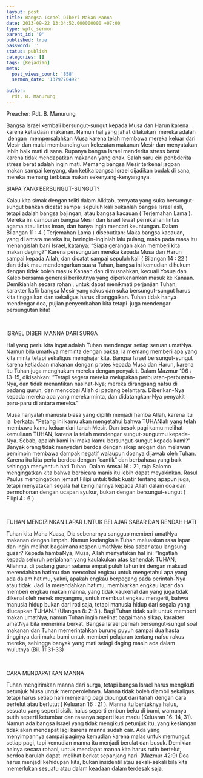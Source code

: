 ```yaml
---
layout: post
title: Bangsa Israel Diberi Makan Manna
date: 2013-09-22 13:34:52.000000000 +07:00
type: wpfc_sermon
parent_id: '0'
published: true
password: ''
status: publish
categories: []
tags: [Kejadian]
meta:
  post_views_count: '858'
  sermon_date: '1379770492'
  
author:
  Pdt. B. Manurung
---
```

<p>Preacher: Pdt. B. Manurung</p>
<p>Bangsa Israel kembali bersungut-sungut kepada Musa dan Harun karena karena ketiadaan makanan. Namun hal yang jahat dilakukan  mereka adalah  dengan  mempersalahkan Musa karena telah membawa mereka keluar dari Mesir dan mulai membandingkan kelezatan makanan Mesir dan menyatakan lebih baik mati di sana. Rupanya bangsa Israel menderita stress berat karena tidak mendapatkan makanan yang enak. Salah saru ciri penbderita stress berat adalah ingin mati. Memang bangsa Mesir terkenal jagoan makan sampai kenyang, dan ketika bangsa Israel dijadikan budak di sana, mereka memang terbiasa makan sekenyang-kenyangnya.</p>
<p>SIAPA YANG BERSUNGUT-SUNGUT?</p>
<p>Kalau kita simak dengan teliti dalam Alkitab, ternyata yang suka bersungut-sungut bahkan dicatat sampai sepuluh kali bukanlah bangsa Israel asli, tetapi adalah bangsa bajingan, atau bangsa kacauan ( Terjemahan Lama ). Mereka ini campuran bangsa Mesir dan Israel lewat pernikahan lintas agama atau lintas iman, dan hanya ingin mencari keuntungan. Dalam Bilangan 11 : 4 ( Terjemahan Lama ) disebutkan: Maka bangsa kacauan, yang di antara mereka itu, beringin-inginlah lalu pulang, maka pada masa itu menangislah bani Israel, katanya: “Siapa gerangan akan memberi kita makan daging?” Karena persungutan mereka kepada Musa dan Harun sampai kepada Allah, dan dicatat sampai sepuluh kali ( Bilangan 14 : 22 ) dan tidak mau mendengarkan suara Tuhan, bangsa ini kemudian dihukum dengan tidak boleh masuk Kanaan dan dimusnahkan, kecuali Yosua dan Kaleb bersama generasi berikutnya yang diperkenankan masuk ke Kanaan. Demikianlah secara rohani, untuk dapat menikmati perjanjian Tuhan, karakter kafir bangsa Mesir yang rakus dan suka bersungut-sungut harus kita tinggalkan dan sekaligus harus ditanggalkan. Tuhan tidak hanya mendengar doa, pujian penyembahan kita tetapi  juga mendengar persungutan kita!</p>
<p>&nbsp;</p>
<p>ISRAEL DIBERI MANNA DARI SURGA</p>
<p>Hal yang perlu kita ingat adalah Tuhan mendengar setiap seruan umatNya. Namun bila umatNya meminta dengan paksa, Ia memang memberi apa yang kita minta tetapi sekaligus menghajar kita. Bangsa Israel bersungut-sungut karena ketiadaan makanan dengan protes kepada Musa dan Harun, karena itu Tuhan juga menghukum mereka dengan penyakit. Dalam Mazmur 106 : 13-15, dikisahkan: ”Tetapi segera mereka melupakan perbuatan-perbuatan-Nya, dan tidak menantikan nasihat-Nya; mereka dirangsang nafsu di padang gurun, dan mencobai Allah di padang belantara. Diberikan-Nya kepada mereka apa yang mereka minta, dan didatangkan-Nya penyakit paru-paru di antara mereka.”</p>
<p>Musa hanyalah manusia biasa yang dipilih menjadi hamba Allah, karena itu ia  berkata: "Petang ini kamu akan mengetahui bahwa TUHANlah yang telah membawa kamu keluar dari tanah Mesir. Dan besok pagi kamu melihat kemuliaan TUHAN, karena Ia telah mendengar sungut-sungutmu kepada-Nya. Sebab, apalah kami ini maka kamu bersungut-sungut kepada kami?" Banyak orang tidak menyadari berdoa dengan sikap arogan dan melawan pemimpin membawa dampak negatif walaupun doanya dijawab oleh Tuhan. Karena itu kita perlu berdoa dengan ”cantik” dan berbahasa yang baik sehingga menyentuh hati Tuhan. Dalam Amsal 16 : 21, raja Salomo mengingatkan kita bahwa berbicara manis itu lebih dapat meyakinkan. Rasul Paulus mengingatkan jemaat Filipi untuk tidak kuatir tentang apapun juga, tetapi menyatakan segala hal keinginannya kepada Allah dalam doa dan permohonan dengan ucapan syukur, bukan dengan bersungut-sungut ( Filipi 4 : 6 ).</p>
<p>&nbsp;</p>
<p>TUHAN MENGIZINKAN LAPAR UNTUK BELAJAR SABAR DAN RENDAH HATI</p>
<p>Tuhan kita Maha Kuasa, Dia sebenarnya sanggup memberi umatNya makanan dengan limpah. Namun kadangkala Tuhan meluaskan rasa lapar dan ingin melihat bagaimana respon umatNya: bisa sabar atau langsung gusar? Kepada hambaNya, Musa, Allah menyatakan hal ini: ”Ingatlah kepada seluruh perjalanan yang kaulakukan atas kehendak TUHAN, Allahmu, di padang gurun selama empat puluh tahun ini dengan maksud merendahkan hatimu dan mencobai engkau untuk mengetahui apa yang ada dalam hatimu, yakni, apakah engkau berpegang pada perintah-Nya atau tidak. Jadi Ia merendahkan hatimu, membiarkan engkau lapar dan memberi engkau makan manna, yang tidak kaukenal dan yang juga tidak dikenal oleh nenek moyangmu, untuk membuat engkau mengerti, bahwa manusia hidup bukan dari roti saja, tetapi manusia hidup dari segala yang diucapkan TUHAN.” (Ulangan 8: 2-3 ). Bagi Tuhan tidak sulit untuk memberi makan umatNya, namun Tuhan ingin melihat bagaimana sikap, karakter umatNya bila menerima berkat. Bangsa Israel pernah bersungut-sungut soal makanan dan Tuhan memerintahkan burung puyuh sampai dua hasta tingginya dari muka bumi untuk memberi pelajaran tentang nafsu rakus mereka, sehingga banyak yang mati selagi daging masih ada dalam mulutnya (Bil. 11:31-33)</p>
<p>&nbsp;</p>
<p>CARA MENDAPATKAN MANNA</p>
<p>Tuhan mengirimkan manna dari surga, tetapi bangsa Israel harus mengikuti petunjuk Musa untuk memperolehnya. Manna tidak boleh diambil sekaligus, tetapi harus setiap hari menjelang pagi dipungut dari tanah dengan cara bertelut atau berlutut ( Keluaran 16 : 21 ). Manna itu bentuknya halus, sesuatu yang seperti sisik, halus seperti embun beku di bumi, warnanya putih seperti ketumbar dan rasanya seperti kue madu (Keluaran 16: 14, 31). Namun ada bangsa Israel yang tidak mengikuti petunjuk itu, yang kesiangan tidak akan mendapat lagi karena manna sudah cair. Ada yang menyimpannya sampai paginya kemudian karena malas untuk memungut setiap pagi, tapi kemudian manna itu menjadi berulat dan busuk. Demikian halnya secara rohani, untuk mendapat manna kita harus rutin bertelut, berdoa barulah dapat  melihat berkat sepanjang hari. (Mazmur 42:9) Doa harus menjadi kehidupan kita, bukan insidentil atau sekali-sekali bila kita memerlukan sesuatu atau dalam keadaan dalam terdesak saja.</p>
